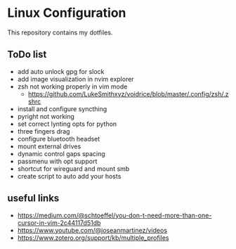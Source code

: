 # Linux Configuration
This repository contains my dotfiles.

## ToDo list
- add auto unlock gpg for slock
- add image visualization in nvim explorer
- zsh not working properly in vim mode
    - https://github.com/LukeSmithxyz/voidrice/blob/master/.config/zsh/.zshrc
- install and configure syncthing
- pyright not working
- set correct lynting opts for python
- three fingers drag
- configure bluetooth headset
- mount external drives
- dynamic control gaps spacing
- passmenu with opt support
- shortcut for wireguard and mount smb
- create script to auto add your hosts

## useful links
- https://medium.com/@schtoeffel/you-don-t-need-more-than-one-cursor-in-vim-2c44117d51db
- https://www.youtube.com/@joseanmartinez/videos
- https://www.zotero.org/support/kb/multiple_profiles
